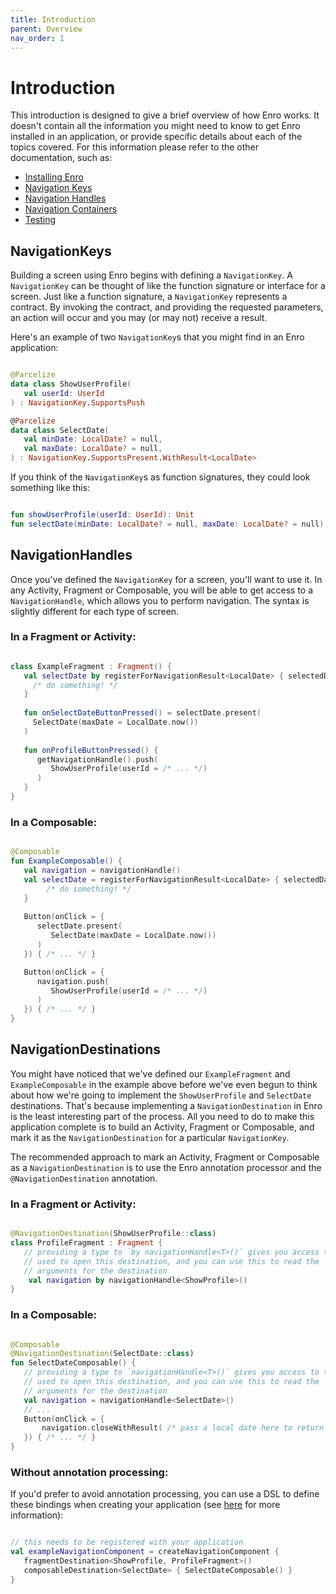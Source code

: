 ```yaml
---
title: Introduction
parent: Overview
nav_order: 1
---
```

# Introduction
This introduction is designed to give a brief overview of how Enro works. It doesn't contain all the information you might need to know to get Enro installed in an application, or provide specific details about each of the topics covered. For this information please refer to the other documentation, such as: 
* [Installing Enro](./installing-enro.md)
* [Navigation Keys](./navigation-keys.md)
* [Navigation Handles](./navigation-handles.md)
* [Navigation Containers](./navigation-containers.md)
* [Testing](./testing.md)

## NavigationKeys
Building a screen using Enro begins with defining a `NavigationKey`. A `NavigationKey` can be thought of like the function signature or interface for a screen. Just like a function signature, a `NavigationKey` represents a contract. By invoking the contract, and providing the requested parameters, an action will occur and you may (or may not) receive a result. 

Here's an example of two `NavigationKey`s that you might find in an Enro application:
```kotlin

@Parcelize
data class ShowUserProfile(
   val userId: UserId
) : NavigationKey.SupportsPush

@Parcelize
data class SelectDate(
   val minDate: LocalDate? = null,
   val maxDate: LocalDate? = null,
) : NavigationKey.SupportsPresent.WithResult<LocalDate>

```

If you think of the `NavigationKey`s as function signatures, they could look something like this:
```kotlin

fun showUserProfile(userId: UserId): Unit
fun selectDate(minDate: LocalDate? = null, maxDate: LocalDate? = null): LocalDate

```

## NavigationHandles
Once you've defined the `NavigationKey` for a screen, you'll want to use it. In any Activity, Fragment or Composable, you will be able to get access to a `NavigationHandle`, which allows you to perform navigation. The syntax is slightly different for each type of screen.

### In a Fragment or Activity:
```kotlin

class ExampleFragment : Fragment() {
   val selectDate by registerForNavigationResult<LocalDate> { selectedDate: LocalDate -> 
     /* do something! */ 
   }
   
   fun onSelectDateButtonPressed() = selectDate.present(
     SelectDate(maxDate = LocalDate.now())
   )
   
   fun onProfileButtonPressed() {
      getNavigationHandle().push(
         ShowUserProfile(userId = /* ... */)
      )
   }
}

```

### In a Composable: 
```kotlin

@Composable
fun ExampleComposable() {
   val navigation = navigationHandle()
   val selectDate = registerForNavigationResult<LocalDate> { selectedDate: LocalDate -> 
        /* do something! */ 
   }
   
   Button(onClick = {
      selectDate.present(
         SelectDate(maxDate = LocalDate.now())
      )
   }) { /* ... */ }

   Button(onClick = {
      navigation.push(
         ShowUserProfile(userId = /* ... */)
      )
   }) { /* ... */ }
}

```

## NavigationDestinations 
You might have noticed that we've defined our `ExampleFragment` and `ExampleComposable` in the example above before we've even begun to think about how we're going to implement the `ShowUserProfile` and `SelectDate` destinations. That's because implementing a `NavigationDestination` in Enro is the least interesting part of the process. All you need to do to make this application complete is to build an Activity, Fragment or Composable, and mark it as the `NavigationDestination` for a particular `NavigationKey`.

The recommended approach to mark an Activity, Fragment or Composable as a `NavigationDestination` is to use the Enro annotation processor and the `@NavigationDestination` annotation.

### In a Fragment or Activity:
```kotlin

@NavigationDestination(ShowUserProfile::class)
class ProfileFragment : Fragment {
   // providing a type to `by navigationHandle<T>()` gives you access to the NavigationKey 
   // used to open this destination, and you can use this to read the 
   // arguments for the destination
    val navigation by navigationHandle<ShowProfile>() 
}

```

### In a Composable:
```kotlin

@Composable
@NavigationDestination(SelectDate::class)
fun SelectDateComposable() { 
   // providing a type to `navigationHandle<T>()` gives you access to the NavigationKey 
   // used to open this destination, and you can use this to read the 
   // arguments for the destination
   val navigation = navigationHandle<SelectDate>()
   // ...
   Button(onClick = {
       navigation.closeWithResult( /* pass a local date here to return that as a result */ )
   }) { /* ... */ }
}

```

### Without annotation processing:
If you'd prefer to avoid annotation processing, you can use a DSL to define these bindings when creating your application (see [here]() for more information):
```kotlin

// this needs to be registered with your application
val exampleNavigationComponent = createNavigationComponent {
   fragmentDestination<ShowProfile, ProfileFragment>() 
   composableDestination<SelectDate> { SelectDateComposable() }
}

```